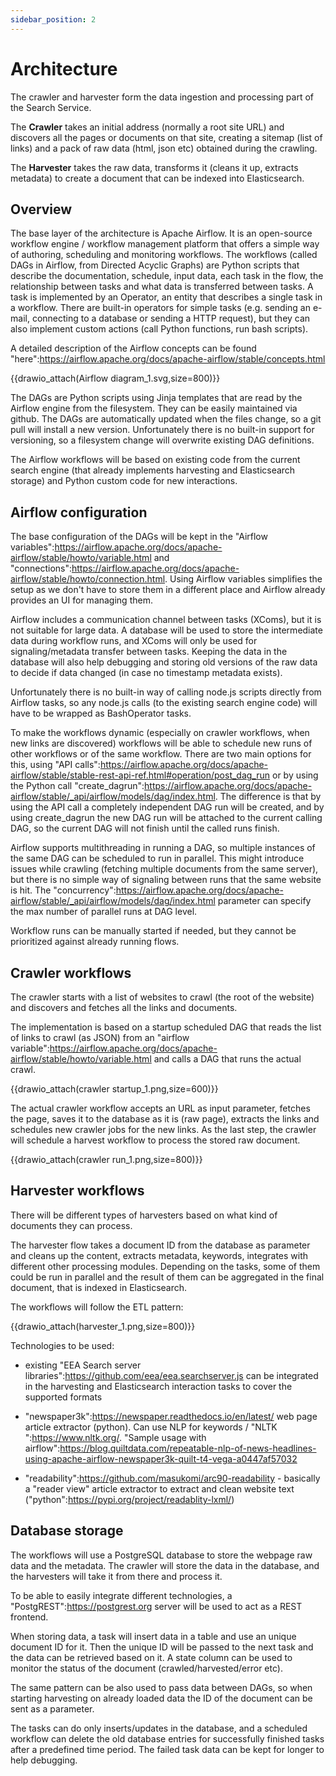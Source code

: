 ```yaml
---
sidebar_position: 2
---
```


# Architecture

The crawler and harvester form the data ingestion and processing part of the
Search Service.

The **Crawler** takes an initial address (normally a root site URL) and
discovers all the pages or documents on that site, creating a sitemap (list of
links) and a pack of raw data (html, json etc) obtained during the crawling.

The **Harvester** takes the raw data, transforms it (cleans it up, extracts
metadata) to create a document that can be indexed into Elasticsearch.

## Overview

The base layer of the architecture is Apache Airflow. It is an open-source
workflow engine / workflow management platform that offers a simple way of
authoring, scheduling and monitoring workflows. The workflows (called DAGs in
Airflow, from Directed Acyclic Graphs) are Python scripts that describe the
documentation, schedule, input data, each task in the flow, the relationship
between tasks and what data is transferred between tasks. A task is implemented
by an Operator, an entity that describes a single task in a workflow. There are
built-in operators for simple tasks (e.g. sending an e-mail, connecting to a
database or sending a HTTP request), but they can also implement custom actions
(call Python functions, run bash scripts).

A detailed description of the Airflow concepts can be found "here":https://airflow.apache.org/docs/apache-airflow/stable/concepts.html

{{drawio_attach(Airflow diagram_1.svg,size=800)}}

The DAGs are Python scripts using Jinja templates that are read by the Airflow
engine from the filesystem. They can be easily maintained via github. The DAGs
are automatically updated when the files change, so a git pull will install a
new version. Unfortunately there is no built-in support for versioning, so a
filesystem change will overwrite existing DAG definitions.

The Airflow workflows will be based on existing code from the current search
engine (that already implements harvesting and Elasticsearch storage) and
Python custom code for new interactions.

## Airflow configuration

The base configuration of the DAGs will be kept in the "Airflow
variables":https://airflow.apache.org/docs/apache-airflow/stable/howto/variable.html
and
"connections":https://airflow.apache.org/docs/apache-airflow/stable/howto/connection.html.
Using Airflow variables simplifies the setup as we don't have to store them in
a different place and Airflow already provides an UI for managing them.

Airflow includes a communication channel between tasks (XComs), but it is not
suitable for large data. A database will be used to store the intermediate data
during workflow runs, and XComs will only be used for signaling/metadata
transfer between tasks. Keeping the data in the database will also help
debugging and storing old versions of the raw data to decide if data changed
(in case no timestamp metadata exists).

Unfortunately there is no built-in way of calling node.js scripts directly from
Airflow tasks, so any node.js calls (to the existing search engine code) will
have to be wrapped as BashOperator tasks.

To make the workflows dynamic (especially on crawler workflows, when new links
are discovered) workflows will be able to schedule new runs of other workflows
or of the same workflow. There are two main options for this, using "API
calls":https://airflow.apache.org/docs/apache-airflow/stable/stable-rest-api-ref.html#operation/post_dag_run
or by using the Python call
"create_dagrun":https://airflow.apache.org/docs/apache-airflow/stable/_api/airflow/models/dag/index.html.
The difference is that by using the API call a completely independent DAG run
will be created, and by using create_dagrun the new DAG run will be attached to
the current calling DAG, so the current DAG will not finish until the called
runs finish.

Airflow supports multithreading in running a DAG, so multiple instances of the
same DAG can be scheduled to run in parallel. This might introduce issues while
crawling (fetching multiple documents from the same server), but there is no
simple way of signaling between runs that the same website is hit. The
"concurrency":https://airflow.apache.org/docs/apache-airflow/stable/_api/airflow/models/dag/index.html
parameter can specify the max number of parallel runs at DAG level.

Workflow runs can be manually started if needed, but they cannot be prioritized
against already running flows.

## Crawler workflows

The crawler starts with a list of websites to crawl (the root of the website)
and discovers and fetches all the links and documents.

The implementation is based on a startup scheduled DAG that reads the list of
links to crawl (as JSON) from an "airflow
variable":https://airflow.apache.org/docs/apache-airflow/stable/howto/variable.html
and calls a DAG that runs the actual crawl.

{{drawio_attach(crawler startup_1.png,size=600)}}

The actual crawler workflow accepts an URL as input parameter, fetches the
page, saves it to the database as it is (raw page), extracts the links and
schedules new crawler jobs for the new links. As the last step, the crawler
will schedule a harvest workflow to process the stored raw document.

{{drawio_attach(crawler run_1.png,size=800)}}


## Harvester workflows

There will be different types of harvesters based on what kind of documents they can process.

The harvester flow takes a document ID from the database as parameter and cleans up the content, extracts metadata, keywords, integrates with different other processing modules. Depending on the tasks, some of them could be run in parallel and the result of them can be aggregated in the final document, that is indexed in Elasticsearch.

The workflows will follow the ETL pattern:

{{drawio_attach(harvester_1.png,size=800)}}


Technologies to be used:
* existing "EEA Search server libraries":https://github.com/eea/eea.searchserver.js can be integrated in the harvesting and Elasticsearch interaction tasks to cover the supported formats

* "newspaper3k":https://newspaper.readthedocs.io/en/latest/ web page article extractor (python). Can use NLP for keywords / "NLTK ":https://www.nltk.org/. "Sample usage with airflow":https://blog.quiltdata.com/repeatable-nlp-of-news-headlines-using-apache-airflow-newspaper3k-quilt-t4-vega-a0447af57032

* "readability":https://github.com/masukomi/arc90-readability - basically a "reader view" article extractor to extract and clean website text ("python":https://pypi.org/project/readablity-lxml/)

## Database storage

The workflows will use a PostgreSQL database to store the webpage raw data and
the metadata. The crawler will store the data in the database, and the
harvesters will take it from there and process it.

To be able to easily integrate different technologies, a
"PostgREST":https://postgrest.org server will be used to act as a REST
frontend.

When storing data, a task will insert data in a table and use an unique
document ID for it. Then the unique ID will be passed to the next task and the
data can be retrieved based on it. A state column can be used to monitor the
status of the document (crawled/harvested/error etc).

The same pattern can be also used to pass data between DAGs, so when starting
harvesting on already loaded data the ID of the document can be sent as a
parameter.

The tasks can do only inserts/updates in the database, and a scheduled workflow
can delete the old database entries for successfully finished tasks after a
predefined time period. The failed task data can be kept for longer to help
debugging.


